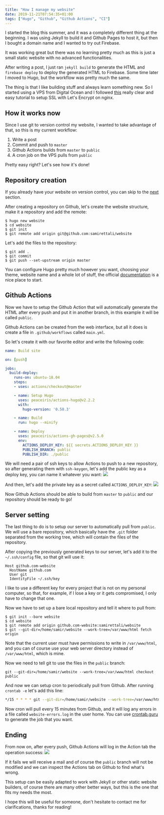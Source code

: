 ```yaml
---
title: "How I manage my website"
date: 2019-11-21T07:54:35+01:00
tags: ["Hugo", "Github", "Github Actions", "CI"]
---
```


I started the blog this summer, and it was a completely different thing at the
beginning. I was using Jekyll to build it and Github Pages to host it, but then
I bought a domain name and I wanted to try out Firebase.  

It was working great but there was no learning pretty much as this is just a
small static website with no advanced functionalities.  

After writing a post, I just ran `jekyll build` to generate the HTML and
`firebase deploy` to deploy the generated HTML to Firebase. Some time later I
moved to Hugo, but the workflow was pretty much the same.

The thing is that I like building stuff and always learn something new. So I
started using a VPS from Digital Ocean and I followed
[this](https://www.digitalocean.com/community/tutorials/how-to-secure-nginx-with-let-s-encrypt-on-ubuntu-18-04)
really clear and easy tutorial to setup SSL with Let's Encrypt on nginx.

## How it works now
Since I use git to version control my website, I wanted to take advantage of
that, so this is my current workflow:

1. Write a post
2. Commit and push to `master`
3. Github Actions builds from `master` to `public`
4. A cron job on the VPS pulls from `public`

Pretty easy right? Let's see how it's done!

## Repository creation
If you already have your website on version control, you can skip to the
[next](#github-actions) section.

After creating a repository on Github, let's create the website structure, make
it a repository and add the remote:
```
$ hugo new website
$ cd website
$ git init
$ git remote add origin git@github.com:samirettali/website
```

Let's add the files to the repository:
```
$ git add .
$ git commit
$ git push --set-upstream origin master
```

You can configure Hugo pretty much however you want, choosing your theme,
website name and a whole lot of stuff, the official
[documentation](https://gohugo.io/getting-started/quick-start/#site-configuration)
is a nice place to start.


## Github Actions
Now we have to setup the Github Action that will automatically generate the HTML
after every push and put it in another branch, in this example it will be called
`public`.

Github Actions can be created from the web interface, but all it does is create
a file in `.github/workflows` called `main.yml`.

So let's create it with our favorite editor and write the following code:

```yaml
name: Build site

on: [push]

jobs:
  build-deploy:
    runs-on: ubuntu-18.04
    steps:
    - uses: actions/checkout@master

    - name: Setup Hugo
      uses: peaceiris/actions-hugo@v2.2.2
      with:
        hugo-version: '0.58.3'

    - name: Build
      run: hugo --minify

    - name: Deploy
      uses: peaceiris/actions-gh-pages@v2.5.0
      env:
        ACTIONS_DEPLOY_KEY: ${{ secrets.ACTIONS_DEPLOY_KEY }}
        PUBLISH_BRANCH: public
        PUBLISH_DIR: ./public
```

We will need a pair of ssh keys to allow Actions to push to a new repository, so
after generating them with `ssh-keygen`, let's add the public key as a deploy
key, you can name it whatever you want:
![](/images/hosting/deploy-key.png)

And then, let's add the private key as a secret called `ACTIONS_DEPLOY_KEY`:
![](/images/hosting/secret-key.png)

Now Github Actions should be able to build from `master` to `public` and our
repository should be ready to go!

## Server setting
The last thing to do is to setup our server to automatically pull from `public`.
We will use a bare repository, which basically have the `.git` folder separated
from the working tree, which will contain the files of the repository.

After copying the previously generated keys to our server, let's add it to the
`~/.ssh/config` file, so that git will use it:
```
Host github.com-website
  HostName github.com
  User git
  IdentityFile ~/.ssh/key
```
I like to use a different key for every project that is not on my personal
computer, so that, for example, if I lose a key or it gets compromised, I only
have to change that one.

Now we have to set up a bare local repository and tell it where to pull from:
```
$ git init --bare website
$ cd website
$ git remote add origin github.com-website:samirettali/website
$ git --git-dir=/home/samir/website --work-tree=/var/www/html fetch origin
```

Note that the current user must have permissions to write in `/var/www/html`,
and you can of course use your web server directory instead of `/var/www/html`,
which is mine.

Now we need to tell git to use the files in the `public` branch:
```
git --git-dir=/home/samir/website --work-tree=/var/www/html checkout public
```

And now we can setup cron to periodically pull from Github. After running
`crontab -e` let's add this line:
```bash
*/15 * * * * git --git-dir=/home/samir/website --work-tree=/var/www/html pull 2>>/home/samir/website-errors.log
```

Now cron will pull every 15 minutes from Github, and it will log any errors in a
file called `website-errors.log` in the user home. You can use
[crontab.guru](https://crontab.guru/) to generate the job that you want.

## Ending
From now on, after every push, Github Actions will log in the Action tab the
operation success:
![](/images/hosting/action.png)

If it fails we will receive a mail and of course the `public` branch will not be
modified and we can inspect the Actions tab on Github to find what's wrong.

This setup can be easily adapted to work with Jekyll or other static website
builders, of course there are many other better ways, but this is the one that
fits my needs the most.

I hope this will be useful for someone, don't hesitate to contact me for
clarifications, thanks for reading!
